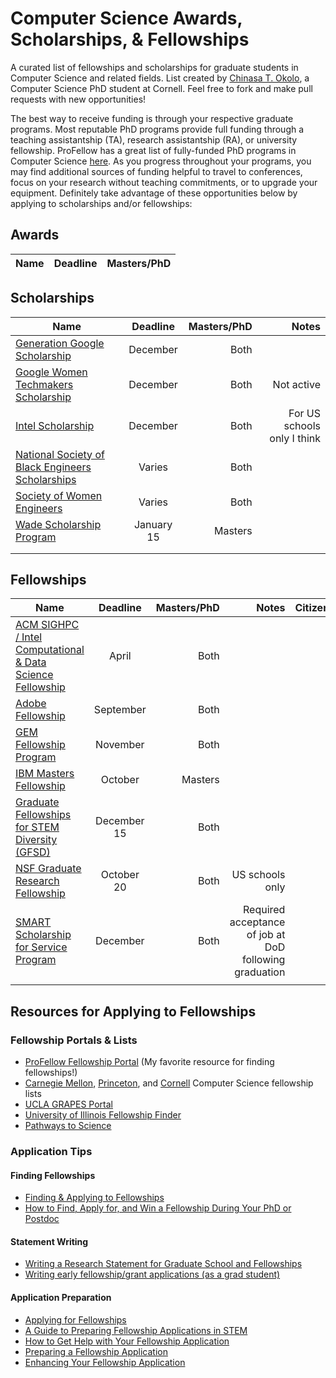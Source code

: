 # Computer Science Awards, Scholarships, & Fellowships
A curated list of fellowships and scholarships for graduate students in Computer Science and related fields. List created by [Chinasa T. Okolo](http://www.chinasaokolo.com), a Computer Science PhD student at Cornell. Feel free to fork and make pull requests with new opportunities!

The best way to receive funding is through your respective graduate programs. Most reputable PhD programs provide full funding through a teaching assistantship (TA), research assistantship (RA), or university fellowship. ProFellow has a great list of fully-funded PhD programs in Computer Science [here](https://www.profellow.com/fellowships/fully-funded-phd-programs-in-computer-science/). As you progress throughout your programs, you may find additional sources of funding helpful to travel to conferences, focus on your research without teaching commitments, or to upgrade your equipment. Definitely take advantage of these opportunities below by applying to scholarships and/or fellowships:


## Awards
| Name          | Deadline      | Masters/PhD  |
| ------------- |:-------------:| ------------:|

## Scholarships
| Name          | Deadline      | Masters/PhD  | Notes |
| ------------- |:-------------:| ------------:| ------------:|
| [Generation Google Scholarship](https://buildyourfuture.withgoogle.com/scholarships/generation-google-scholarship/#!?detail-content-tabby_activeEl=overview) | December | Both |
| [Google Women Techmakers Scholarship](https://www.womentechmakers.com/scholars) | December | Both | Not active |
| [Intel Scholarship](https://www.intel.com/content/www/us/en/diversity/scholars-program-scholarships.html) | December | Both | For US schools only I think |
| [National Society of Black Engineers Scholarships](https://www.nsbe.org/Collegiate/Education/Scholarships) | Varies | Both |
| [Society of Women Engineers](https://swe.org/scholarships/) | Varies | Both|
| [Wade Scholarship Program](https://wadescholarship.org/) | January 15 | Masters|
| |  |  |
| |  |  | 


## Fellowships 
| Name          | Deadline      | Masters/PhD  | Notes | Citizenship  | Nomination   |
| ------------- |:-------------:| ------------:| ------------:| ------------:| ------------:|
| [ACM SIGHPC / Intel Computational & Data Science Fellowship](https://www.sighpc.org/fellowships) | April | Both |  |  |
| [Adobe Fellowship](https://research.adobe.com/fellowship/) | September | Both |  |  |
| [GEM Fellowship Program](http://www.gemfellowship.org/) | November | Both |  |  |
| [IBM Masters Fellowship](https://www.research.ibm.com/university/awards/masters_fellowship.html) | October | Masters |  |  |
| [Graduate Fellowships for STEM Diversity (GFSD)](https://stemfellowships.org/)| December 15 | Both |  |  |
| [NSF Graduate Research Fellowship](https://www.nsfgrfp.org/) | October 20 | Both | US schools only |  |
| [SMART Scholarship for Service Program](https://www.smartscholarship.org/smart?id=kb_article&sys_id=33b85cb7db754300b67330ca7c961911) | December | Both | Required acceptance of job at DoD following graduation |  |
|               |               |              |               |              |

## Resources for Applying to Fellowships

### Fellowship Portals & Lists
* [ProFellow Fellowship Portal](https://www.profellow.com) (My favorite resource for finding fellowships!)
* [Carnegie Mellon](https://www.cs.cmu.edu/~gradfellowships/), [Princeton](https://www.cs.princeton.edu/grad/current-student-resources), and [Cornell](https://www.cs.cornell.edu/phd/current-students/fellowship-opportunities) Computer Science fellowship lists
* [UCLA GRAPES Portal](https://grad.ucla.edu/funding/)
* [University of Illinois Fellowship Finder](https://apps.grad.illinois.edu/fellowship-finder/)
* [Pathways to Science](https://www.pathwaystoscience.org/grad.aspx)

### Application Tips

#### Finding Fellowships
* [Finding & Applying to Fellowships](https://www.gograd.org/financial-aid/scholarships/fellowships/)
* [How to Find, Apply for, and Win a Fellowship During Your PhD or Postdoc](http://pfforphds.com/fellowship-application/)

#### Statement Writing
* [Writing a Research Statement for Graduate School and Fellowships](https://h2r.cs.brown.edu/writing-a-research-statement-for-graduate-school-and-fellowships/)
* [Writing early fellowship/grant applications (as a grad student)](https://sites.google.com/view/academicwebsite/home/blog)

#### Application Preparation
* [Applying for Fellowships](https://grad.uw.edu/graduate-student-funding/for-students/fellowships/applying-for-fellowships/)
* [A Guide to Preparing Fellowship Applications in STEM](https://grad.illinois.edu/sites/default/files/PDFs/Fellowship-Proposal-Writing-STEM.pdf)
* [How to Get Help with Your Fellowship Application](https://www.profellow.com/tips/how-to-get-help-with-your-fellowship-application/)
* [Preparing a Fellowship Application](https://funding.yale.edu/applying/how-apply)
* [Enhancing Your Fellowship Application](https://pathwaystoscience.org/pdf/EnhancingYourFellowshipApplication.pdf)


